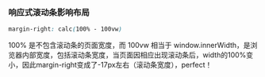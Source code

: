 ### 响应式滚动条影响布局

```css
margin-right: calc(100% - 100vw)
```



100% 是不包含滚动条的页面宽度，而 100vw 相当于 window.innerWidth，是浏览器内部宽度，包括滚动条宽度，当页面因相应出现滚动条后，width的100%变小，因此margin-right变成了-17px左右（滚动条宽度），perfect！